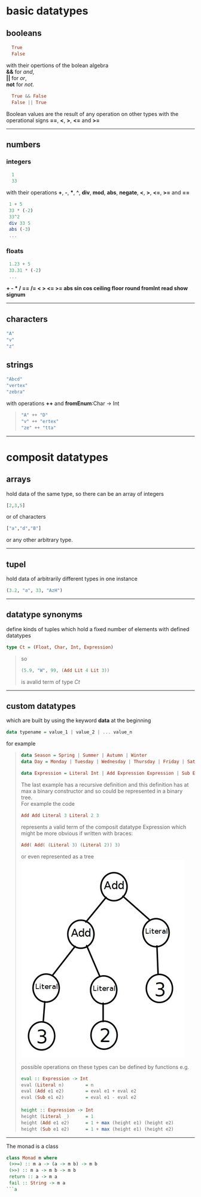 # basic datatypes

## booleans
```haskell
  True
  False
```
with their opertions of the bolean algebra  
**&&** for *and*,  
**||** for *or*,  
**not** for *not*.
```haskell
  True && False
  False || True
```
Boolean values are the result of any operation on other types with the operational signs **==**, **<**, **>**, **<=** and **>=**

---

## numbers
### integers
```haskell
  1
  33
```
with their operations **+**, **-**, __*__,  __^__, **div**, **mod**, **abs**, **negate**, **<**, **>**, **<=**, **>=** and **==**
 ```haskell
  1 + 5
  33 * (-2)
  33^2
  div 33 5
  abs (-3)
  ...
```
### floats
 ```haskell
  1.23 + 5
  33.31 * (-2)
  ...
```
**+ - * / == /= < > <= >= abs sin cos ceiling floor round fromInt read show signum**

---

## characters
```haskell
"A"
"v"
"z"
```

## strings
```haskell
"Abcd"
"vertex"
"zebra"
```
with operations **++** and **fromEnum**:Char -> Int
>```haskell
>"A" ++ "D"
>"v" ++ "ertex"
>"ze" ++ "tta"
>``` 

---

# composit datatypes

## arrays
hold data of the same type, so there can be an array of integers
```haskell
[2,3,5]
```
or of characters
```haskell
["a","d","B"]
```
or any other arbitrary type.

---

## tupel
hold data of arbitrarily different types in one instance
```haskell
(3.2, "a", 33, "AzH")
```

---

## datatype synonyms
define kinds of tuples which hold a fixed number of elements with defined datatypes
```haskell
type Ct = (Float, Char, Int, Expression)
```
> so
>```haskell
> (5.9, "W", 99, (Add Lit 4 Lit 3))
>```
> is avalid term of type *Ct*



---

## custom datatypes
which are built by using the keyword **data** at the beginning
```haskell
data typename = value_1 | value_2 | ... value_n
```
for example
>```haskell
>data Season = Spring | Summer | Autumn | Winter
>data Day = Monday | Tuesday | Wednesday | Thursday | Friday | Saturday | Sunday
>```
>```haskell
>data Expression = Literal Int | Add Expression Expression | Sub Expression Expression --recursive data constructor
>```
> The last example has a recursive definition and this definition has at max a binary constructor and so could be represented in a binary tree.  
> For example the code
> ```haskell
> Add Add Literal 3 Literal 2 3
>```
>represents a valid term of the composit datatype Expression which might be more obvious if written with braces:
>```haskell
> Add( Add( (Literal 3) (Literal 2)) 3)
>```
> or even represented as a tree  
>![tree](.\1.jpg)
>  
>possible operations on these types can be defined by functions e.g.
>```haskell
>eval :: Expression -> Int
>eval (Literal n)        = n
>eval (Add e1 e2)        = eval e1 + eval e2
>eval (Sub e1 e2)        = eval e1 - eval e2
>
>height :: Expression -> Int
>height (Literal _)      = 1
>height (Add e1 e2)      = 1 + max (height e1) (height e2)
>height (Sub e1 e2)      = 1 + max (height e1) (height e2)
>```

---

The monad is a class 

```haskell
class Monad m where
 (>>=) :: m a -> (a -> m b) -> m b
 (>>) :: m a -> m b -> m b
 return :: a -> m a
 fail :: String -> m a
```a
